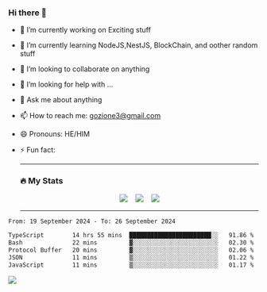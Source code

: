 ### Hi there 👋

<!--
**charlieScript/charlieScript** is a ✨ _special_ ✨ repository because its `README.md` (this file) appears on your GitHub profile.

Here are some ideas to get you started: -->

- 🔭 I’m currently working on Exciting stuff
- 🌱 I’m currently learning NodeJS,NestJS, BlockChain, and oother random stuff
- 👯 I’m looking to collaborate on anything
- 🤔 I’m looking for help with ...
- 💬 Ask me about anything
- 📫 How to reach me: gozione3@gmail.com
- 😄 Pronouns: HE/HIM
- ⚡ Fun fact:


  ---

  ### :fire: My Stats

  <div id="stats" align="center">
  <img src="http://github-readme-streak-stats.herokuapp.com?user=charlieScript&theme=dark&date_format=M%20j%5B%2C%20Y%5D" />&nbsp;&nbsp;&nbsp;
  <img src="https://github-readme-stats.vercel.app/api/top-langs/?username=charlieScript&layout=compact&theme=vision-friendly-dark"/>&nbsp;&nbsp;&nbsp;
  <img src="https://github-readme-stats.vercel.app/api?username=charlieScript&show_icons=true&theme=radical"/>
  </div>

  ---



<!--START_SECTION:waka-->

```txt
From: 19 September 2024 - To: 26 September 2024

TypeScript        14 hrs 55 mins  ███████████████████████░░   91.86 %
Bash              22 mins         ▓░░░░░░░░░░░░░░░░░░░░░░░░   02.30 %
Protocol Buffer   20 mins         ▓░░░░░░░░░░░░░░░░░░░░░░░░   02.06 %
JSON              11 mins         ▒░░░░░░░░░░░░░░░░░░░░░░░░   01.22 %
JavaScript        11 mins         ▒░░░░░░░░░░░░░░░░░░░░░░░░   01.17 %
```

<!--END_SECTION:waka-->
![](https://komarev.com/ghpvc/?username=charlieScript)
